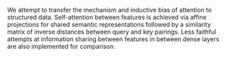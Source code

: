 We attempt to transfer the mechanism and inductive bias of attention to structured data. 
Self-attention between features is achieved via affine projections for shared semantic representations followed by a similarity matrix of inverse distances between query and key pairings.
Less faithful attempts at information sharing between features in between dense layers are also implemented for comparison.
